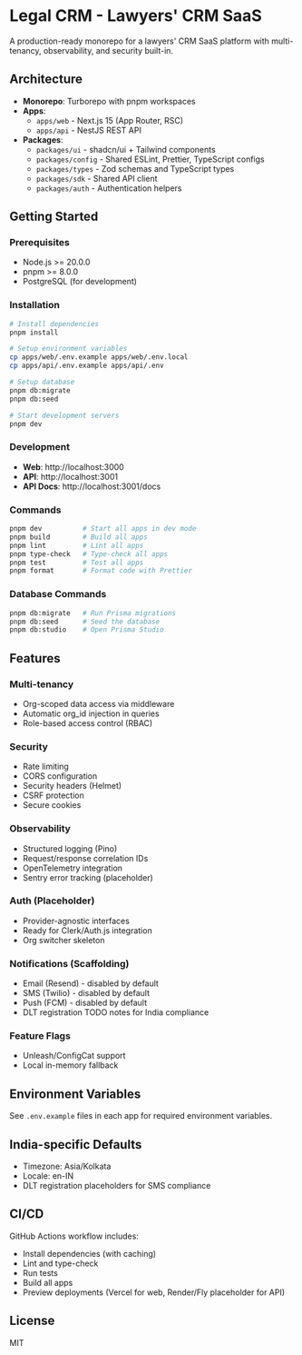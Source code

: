 # Legal CRM - Lawyers' CRM SaaS

A production-ready monorepo for a lawyers' CRM SaaS platform with multi-tenancy, observability, and security built-in.

## Architecture

- **Monorepo**: Turborepo with pnpm workspaces
- **Apps**:
  - `apps/web` - Next.js 15 (App Router, RSC)
  - `apps/api` - NestJS REST API
- **Packages**:
  - `packages/ui` - shadcn/ui + Tailwind components
  - `packages/config` - Shared ESLint, Prettier, TypeScript configs
  - `packages/types` - Zod schemas and TypeScript types
  - `packages/sdk` - Shared API client
  - `packages/auth` - Authentication helpers

## Getting Started

### Prerequisites

- Node.js >= 20.0.0
- pnpm >= 8.0.0
- PostgreSQL (for development)

### Installation

```bash
# Install dependencies
pnpm install

# Setup environment variables
cp apps/web/.env.example apps/web/.env.local
cp apps/api/.env.example apps/api/.env

# Setup database
pnpm db:migrate
pnpm db:seed

# Start development servers
pnpm dev
```

### Development

- **Web**: http://localhost:3000
- **API**: http://localhost:3001
- **API Docs**: http://localhost:3001/docs

### Commands

```bash
pnpm dev          # Start all apps in dev mode
pnpm build        # Build all apps
pnpm lint         # Lint all apps
pnpm type-check   # Type-check all apps
pnpm test         # Test all apps
pnpm format       # Format code with Prettier
```

### Database Commands

```bash
pnpm db:migrate   # Run Prisma migrations
pnpm db:seed      # Seed the database
pnpm db:studio    # Open Prisma Studio
```

## Features

### Multi-tenancy

- Org-scoped data access via middleware
- Automatic org_id injection in queries
- Role-based access control (RBAC)

### Security

- Rate limiting
- CORS configuration
- Security headers (Helmet)
- CSRF protection
- Secure cookies

### Observability

- Structured logging (Pino)
- Request/response correlation IDs
- OpenTelemetry integration
- Sentry error tracking (placeholder)

### Auth (Placeholder)

- Provider-agnostic interfaces
- Ready for Clerk/Auth.js integration
- Org switcher skeleton

### Notifications (Scaffolding)

- Email (Resend) - disabled by default
- SMS (Twilio) - disabled by default
- Push (FCM) - disabled by default
- DLT registration TODO notes for India compliance

### Feature Flags

- Unleash/ConfigCat support
- Local in-memory fallback

## Environment Variables

See `.env.example` files in each app for required environment variables.

## India-specific Defaults

- Timezone: Asia/Kolkata
- Locale: en-IN
- DLT registration placeholders for SMS compliance

## CI/CD

GitHub Actions workflow includes:
- Install dependencies (with caching)
- Lint and type-check
- Run tests
- Build all apps
- Preview deployments (Vercel for web, Render/Fly placeholder for API)

## License

MIT
